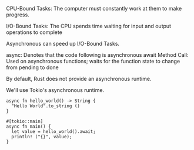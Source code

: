 

CPU-Bound Tasks: The computer must constantly work at them to make progress.

I/O-Bound Tasks: The CPU spends time waiting for input and output operations to complete

Asynchronous can speed up I/O-Bound Tasks.


async: Denotes that the code following is asynchronous
await Method Call: Used on asynchronous functions; waits for the function state to change from pending to done

By default, Rust does not provide an asynchronous runtime.

We'll use Tokio's asynchronous runtime.

```
async fn hello_world() -> String {
  "Hello World".to_string ()
}

#[tokio::main]
async fn main() {
  let value = hello_world().await;
  println! ("{}", value);
}
```
